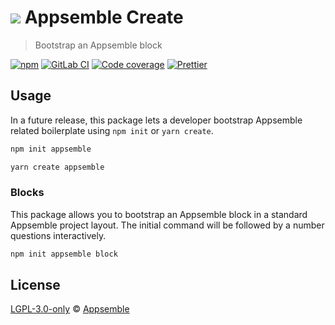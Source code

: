 # ![](https://gitlab.com/appsemble/appsemble/-/raw/0.20.26/config/assets/logo.svg) Appsemble Create

> Bootstrap an Appsemble block

[![npm](https://img.shields.io/npm/v/create-appsemble)](https://www.npmjs.com/package/create-appsemble)
[![GitLab CI](https://gitlab.com/appsemble/appsemble/badges/0.20.26/pipeline.svg)](https://gitlab.com/appsemble/appsemble/-/releases/0.20.26)
[![Code coverage](https://codecov.io/gl/appsemble/appsemble/branch/0.20.26/graph/badge.svg)](https://codecov.io/gl/appsemble/appsemble)
[![Prettier](https://img.shields.io/badge/code_style-prettier-ff69b4.svg)](https://prettier.io)

## Usage

In a future release, this package lets a developer bootstrap Appsemble related boilerplate using
`npm init` or `yarn create`.

```sh
npm init appsemble
```

```sh
yarn create appsemble
```

### Blocks

This package allows you to bootstrap an Appsemble block in a standard Appsemble project layout. The
initial command will be followed by a number questions interactively.

```sh
npm init appsemble block
```

## License

[LGPL-3.0-only](https://gitlab.com/appsemble/appsemble/-/blob/0.20.26/LICENSE.md) ©
[Appsemble](https://appsemble.com)
